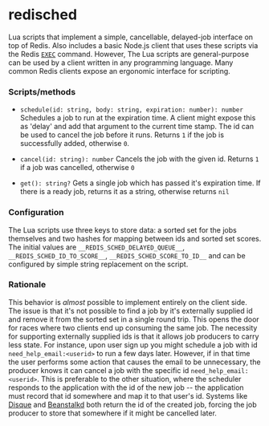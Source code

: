 # redisched

Lua scripts that implement a simple, cancellable, delayed-job interface on top of Redis. Also includes a basic Node.js client that uses these scripts via the Redis [`EXEC`](http://redis.io/commands/exec) command. However, The Lua scripts are general-purpose can be used by a client written in any programming language. Many common Redis clients expose an ergonomic interface for scripting.

### Scripts/methods

- `schedule(id: string, body: string, expiration: number): number`
Schedules a job to run at the expiration time. A client might expose this as 'delay' and add that argument to the current time stamp. The id can be used to cancel the job before it runs. Returns `1` if the job is successfully added, otherwise `0`.

- `cancel(id: string): number`
Cancels the job with the given id. Returns `1` if a job was cancelled, otherwise `0`

- `get(): string?`
Gets a single job which has passed it's expiration time. If there is a ready job, returns it as a string, otherwise returns `nil`

### Configuration
The Lua scripts use three keys to store data: a sorted set for the jobs themselves and two hashes for mapping between ids and sorted set scores. The initial values are `__REDIS_SCHED_DELAYED_QUEUE__`, `__REDIS_SCHED_ID_TO_SCORE__`, `__REDIS_SCHED_SCORE_TO_ID__` and can be configured by simple string replacement on the script.

### Rationale
This behavior is *almost* possible to implement entirely on the client side. The issue is that it's not possible to find a job by it's externally supplied id and remove it from the sorted set in a single round trip. This opens the door for races where two clients end up consuming the same job. The necessity for supporting externally supplied ids is that it allows job producers to carry less state. For instance, upon user sign up you might schedule a job with id `need_help_email:<userid>` to run a few days later. However, if in that time the user performs some action that causes the email to be unnecessary, the producer knows it can cancel a job with the specific id `need_help_email:<userid>`. This is preferable to the other situation, where the scheduler responds to the application with the id of the new job -- the application must record that id somewhere and map it to that user's id. Systems like [Disque](https://github.com/antirez/disque) and [Beanstalkd](https://github.com/kr/beanstalkd) both return the id of the created job, forcing the job producer to store that somewhere if it might be cancelled later.
